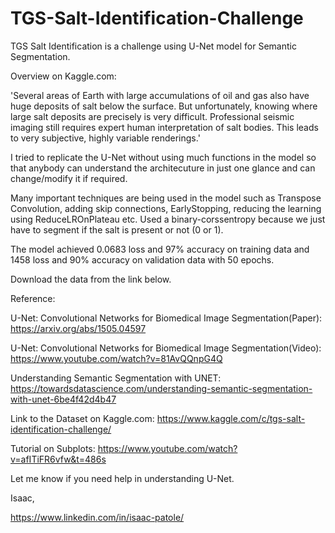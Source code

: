 # TGS-Salt-Identification-Challenge
TGS Salt Identification is a challenge using U-Net model for Semantic Segmentation. 

Overview on Kaggle.com:

'Several areas of Earth with large accumulations of oil and gas also have huge deposits of salt below the surface. But unfortunately, knowing where large salt deposits are precisely is very difficult. Professional seismic imaging still requires expert human interpretation of salt bodies. This leads to very subjective, highly variable renderings.'

I tried to replicate the U-Net without using much functions in the model so that anybody can understand the architecuture in just one glance and can change/modify it if required.

Many important techniques are being used in the model such as Transpose Convolution, adding skip connections, EarlyStopping, reducing the learning using ReduceLROnPlateau etc. Used a binary-corssentropy because we just have to segment if the salt is present or not (0 or 1).

The model achieved 0.0683 loss and  97% accuracy on training data and 1458 loss and 90% accuracy on validation data with 50 epochs.

Download the data from the link below.

Reference: 

U-Net: Convolutional Networks for Biomedical Image Segmentation(Paper): https://arxiv.org/abs/1505.04597

U-Net: Convolutional Networks for Biomedical Image Segmentation(Video): https://www.youtube.com/watch?v=81AvQQnpG4Q

Understanding Semantic Segmentation with UNET: https://towardsdatascience.com/understanding-semantic-segmentation-with-unet-6be4f42d4b47

Link to the Dataset on Kaggle.com: https://www.kaggle.com/c/tgs-salt-identification-challenge/

Tutorial on Subplots: https://www.youtube.com/watch?v=afITiFR6vfw&t=486s


Let me know if you need help in understanding U-Net.



Isaac,

https://www.linkedin.com/in/isaac-patole/
